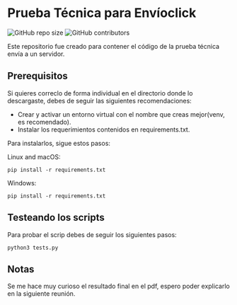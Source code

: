 # Prueba Técnica para Envíoclick

![GitHub repo size](https://img.shields.io/github/repo-size/SantiagoX9713/envioclick)
![GitHub contributors](https://img.shields.io/github/contributors/SantiagoX9713/envioclick)

Este repositorio fue creado para contener el código de la prueba técnica envía a un servidor.



## Prerequisitos

Si quieres correclo de forma individual en el directorio donde lo descargaste,
debes de seguir las siguientes recomendaciones:
* Crear y activar un entorno virtual con el nombre que creas mejor(venv, es recomendado).
* Instalar los requerimientos contenidos en requirements.txt.



Para instalarlos, sigue estos pasos:

Linux and macOS:
```
pip install -r requirements.txt
```

Windows:
```
pip install -r requirements.txt
```
## Testeando los scripts

Para probar el scrip debes de seguir los siguientes pasos:

```
python3 tests.py
```

## Notas
Se me hace muy curioso el resultado final en el pdf, espero poder explicarlo en la siguiente reunión.